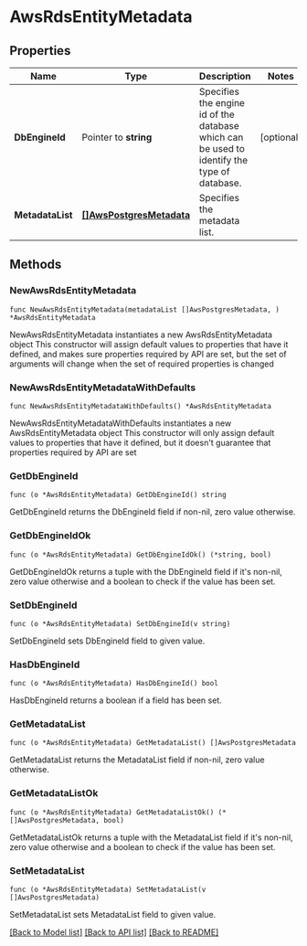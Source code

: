 # AwsRdsEntityMetadata

## Properties

Name | Type | Description | Notes
------------ | ------------- | ------------- | -------------
**DbEngineId** | Pointer to **string** | Specifies the engine id of the database which can be used to identify the type of database. | [optional] 
**MetadataList** | [**[]AwsPostgresMetadata**](AwsPostgresMetadata.md) | Specifies the metadata list. | 

## Methods

### NewAwsRdsEntityMetadata

`func NewAwsRdsEntityMetadata(metadataList []AwsPostgresMetadata, ) *AwsRdsEntityMetadata`

NewAwsRdsEntityMetadata instantiates a new AwsRdsEntityMetadata object
This constructor will assign default values to properties that have it defined,
and makes sure properties required by API are set, but the set of arguments
will change when the set of required properties is changed

### NewAwsRdsEntityMetadataWithDefaults

`func NewAwsRdsEntityMetadataWithDefaults() *AwsRdsEntityMetadata`

NewAwsRdsEntityMetadataWithDefaults instantiates a new AwsRdsEntityMetadata object
This constructor will only assign default values to properties that have it defined,
but it doesn't guarantee that properties required by API are set

### GetDbEngineId

`func (o *AwsRdsEntityMetadata) GetDbEngineId() string`

GetDbEngineId returns the DbEngineId field if non-nil, zero value otherwise.

### GetDbEngineIdOk

`func (o *AwsRdsEntityMetadata) GetDbEngineIdOk() (*string, bool)`

GetDbEngineIdOk returns a tuple with the DbEngineId field if it's non-nil, zero value otherwise
and a boolean to check if the value has been set.

### SetDbEngineId

`func (o *AwsRdsEntityMetadata) SetDbEngineId(v string)`

SetDbEngineId sets DbEngineId field to given value.

### HasDbEngineId

`func (o *AwsRdsEntityMetadata) HasDbEngineId() bool`

HasDbEngineId returns a boolean if a field has been set.

### GetMetadataList

`func (o *AwsRdsEntityMetadata) GetMetadataList() []AwsPostgresMetadata`

GetMetadataList returns the MetadataList field if non-nil, zero value otherwise.

### GetMetadataListOk

`func (o *AwsRdsEntityMetadata) GetMetadataListOk() (*[]AwsPostgresMetadata, bool)`

GetMetadataListOk returns a tuple with the MetadataList field if it's non-nil, zero value otherwise
and a boolean to check if the value has been set.

### SetMetadataList

`func (o *AwsRdsEntityMetadata) SetMetadataList(v []AwsPostgresMetadata)`

SetMetadataList sets MetadataList field to given value.



[[Back to Model list]](../README.md#documentation-for-models) [[Back to API list]](../README.md#documentation-for-api-endpoints) [[Back to README]](../README.md)


